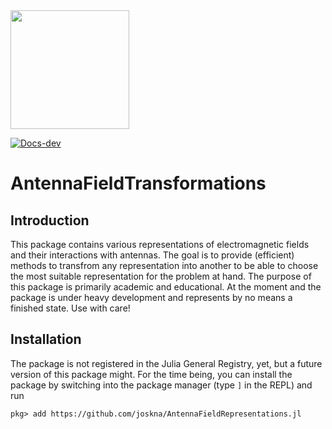 <picture>
  <source media="(prefers-color-scheme: dark)" srcset="docs/src/assets/logo-dark.svg" height="190">
  <source media="(prefers-color-scheme: light)" srcset="docs/src/assets/logo.svg" height="190">
  <img alt="" src="" height="190">
</picture>

[![Docs-dev](https://img.shields.io/badge/docs-dev-blue.svg)](https://joskna.github.io/AntennaFieldRepresentations.jl/dev/)

# AntennaFieldTransformations

## Introduction
This package contains various representations of electromagnetic fields and their interactions with antennas. 
The goal is to provide (efficient) methods to transfrom any representation into another to be able to choose the most suitable representation for the problem at hand.
The purpose of this package is primarily academic and educational. At the moment and the package is under heavy development and represents by no means a finished state. Use with care!

## Installation
The package is not registered in the Julia General Registry, yet, but a future version of this package might.
For the time being, you can install the package by switching into the package manager (type `]` in the REPL) and run
```
pkg> add https://github.com/joskna/AntennaFieldRepresentations.jl
```
